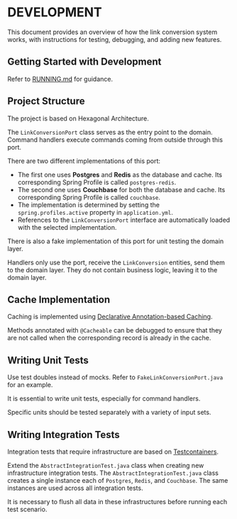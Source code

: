 # DEVELOPMENT

This document provides an overview of how the link conversion system works, with instructions for testing, debugging, and adding new features.

## Getting Started with Development

Refer to [RUNNING.md](RUNNING.md) for guidance.

## Project Structure

The project is based on Hexagonal Architecture.

The `LinkConversionPort` class serves as the entry point to the domain. Command handlers execute commands coming from outside through this port.

There are two different implementations of this port:
- The first one uses **Postgres** and **Redis** as the database and cache. Its corresponding Spring Profile is called `postgres-redis`.
- The second one uses **Couchbase** for both the database and cache. Its corresponding Spring Profile is called `couchbase`.
- The implementation is determined by setting the `spring.profiles.active` property in `application.yml`.
- References to the `LinkConversionPort` interface are automatically loaded with the selected implementation.

There is also a fake implementation of this port for unit testing the domain layer.

Handlers only use the port, receive the `LinkConversion` entities, send them to the domain layer. They do not contain business logic, leaving it to the domain layer.

## Cache Implementation

Caching is implemented using [Declarative Annotation-based Caching](https://docs.spring.io/spring-framework/reference/integration/cache/annotations.html).

Methods annotated with `@Cacheable` can be debugged to ensure that they are not called when the corresponding record is already in the cache.

## Writing Unit Tests

Use test doubles instead of mocks. Refer to `FakeLinkConversionPort.java` for an example.

It is essential to write unit tests, especially for command handlers.

Specific units should be tested separately with a variety of input sets.

## Writing Integration Tests

Integration tests that require infrastructure are based on [Testcontainers](https://testcontainers.com/).

Extend the `AbstractIntegrationTest.java` class when creating new infrastructure integration tests. The `AbstractIntegrationTest.java` class creates a single instance each of `Postgres`, `Redis`, and `Couchbase`. The same instances are used across all integration tests.

It is necessary to flush all data in these infrastructures before running each test scenario.